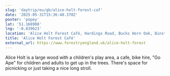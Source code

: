 ```yaml
---
slug: 'daytrip/eu/gb/alice-holt-forest-caf'
date: '2025-05-31T15:36:48.378Z'
poster: 'popey'
lat: '51.168908'
lng: '-0.839623'
location: 'Alice Holt Forest Café, Hardings Road, Bucks Horn Oak, Binsted, East Hampshire, Hampshire, England, GU10 4LF, United Kingdom'
title: 'Alice Holt Forest Café'
external_url: https://www.forestryengland.uk/alice-holt-forest
---
```

Alice Holt is a large wood with a children's play area, a cafe, bike hire, "Go Ape" for children and adults to get up in the trees. There's space for picnicking or just taking a nice long stroll.